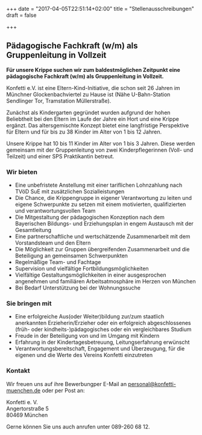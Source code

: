 +++
date = "2017-04-05T22:51:14+02:00"
title = "Stellenausschreibungen"
draft = false

+++

## Pädagogische Fachkraft (w/m) als Gruppenleitung in Vollzeit

**Für unsere Krippe suchen wir zum baldestmöglichen Zeitpunkt eine pädagogische Fachkraft (w/m) als Gruppenleitung in Vollzeit.**

Konfetti e.V. ist eine Eltern-Kind-Initiative, die schon seit 26 Jahren im Münchner Glockenbachviertel zu Hause ist (Nähe U-Bahn-Station Sendlinger Tor, Tramstation Müllerstraße).

Zunächst als Kindergarten gegründet wurden aufgrund der hohen Beliebtheit bei den Eltern im Laufe der Jahre ein Hort und eine Krippe ergänzt. Das altersgemischte Konzept bietet eine langfristige Perspektive für Eltern und für bis zu 38 Kinder im Alter von 1 bis 12 Jahren.

Unsere Krippe hat 10 bis 11 Kinder im Alter von 1 bis 3 Jahren. Diese werden gemeinsam mit der Gruppenleitung von zwei Kinderpflegerinnen (Voll- und Teilzeit) und einer SPS Praktikantin betreut.

### Wir bieten

* Eine unbefristete Anstellung mit einer tariflichen Lohnzahlung nach TVöD SuE mit zusätzlichen Sozialleistungen
* Die Chance, die Krippengruppe in eigener Verantwortung zu leiten und eigene Schwerpunkte zu setzen mit einem motivierten, qualifizierten und verantwortungsvollen Team
* Die Mitgestaltung der pädagogischen Konzeption nach dem Bayerischen Bildungs- und Erziehungsplan in engem Austausch mit der Gesamtleitung
* Eine partnerschaftliche und wertschätzende Zusammenarbeit mit dem Vorstandsteam und den Eltern
* Die Möglichkeit zur Gruppen übergreifenden Zusammenarbeit und die Beteiligung an gemeinsamen Schwerpunkten
* Regelmäßige Team- und Fachtage
* Supervision und vielfältige Fortbildungsmöglichkeiten
* Vielfältige Gestaltungsmöglichkeiten in einer ausgesprochen angenehmen und familiären Arbeitsatmosphäre im Herzen von München
* Bei Bedarf Unterstützung bei der Wohnungssuche

### Sie bringen mit

* Eine erfolgreiche Aus(oder Weiter)bildung zur/zum staatlich anerkannten Erzieherin/Erzieher oder ein erfolgreich abgeschlossenes (früh- oder kindheits-)pädagogisches oder ein vergleichbares Studium
* Freude in der Beteiligung von und im Umgang mit Kindern
* Erfahrung in der Kindertagesbetreuung, Leitungserfahrung erwünscht
* Verantwortungsbereitschaft, Engagement und Überzeugung, für die eigenen und die Werte des Vereins Konfetti einzutreten

### Kontakt

Wir freuen uns auf ihre Bewerbungper E-Mail an personal@konfetti-muenchen.de oder per Post an:

Konfetti e. V.<br>
Angertorstraße 5<br>
80469 München

Gerne können Sie uns auch anrufen unter 089-260 68 12.